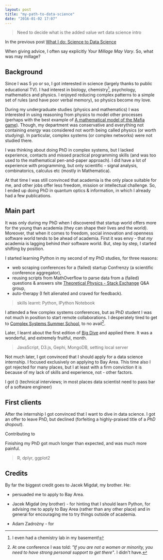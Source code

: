 ```yaml
---
layout: post
title: "my-path-to-data-science"
date: "2016-01-02 17:07"
---
```


> Need to decide what is the added value wrt data science intro

In the previous post [What I do: Science to Data Science](2015-12-14-sci-to-data-sci)

When giving advice, I often say explicitly *Your Millage May Vary*. So, what was may millage?

## Background

Since I was 5 yo or so, I got interested in science (largely thanks to public educational TV).
I had interest in biology, chemistry[^1], psychology, mathematics and physics. I enjoyed reducing complex patterns to a simple set of rules (and have poor verbal memory), so physics become my love.

During my undergraduate studies (physics and mathematics) I was interested in using reasoning from physics to model other processes (perhaps with the best example of [A mathematical model of the Mafia game](http://arxiv.org/abs/1009.1031)). Though, my department was conservative and everything not containing *energy* was considered not worth being called physics (or worth studying). In particular, complex systems (or complex networks) were not studied there.

I was thinking about doing PhD in complex systems, but I lacked experience, contacts and missed practical programming skills (and was too used to the mathematical pen-and-paper approach). I did have a lot of experience with programming, but only scientific - signal analysis, combinatorics, calculus etc (mostly in Mathematica).

At that time I was still convinced that academia is the only place suitable for me, and other jobs offer less freedom, mission or intellectual challenge. So, I ended up doing PhD in quantum optics & information, in which I already had a few publications.

## Main part

It was only during my PhD when I discovered that startup world offers more for the young than academia (they can shape their lives and the world). Moreover, that when it comes to freedom, social innovation and openness software world tends to be ahead of academia. First it was envy - that *my* academia is lagging behind *their* software world. But, step by step, I started shifting by position.

I started learning Python in my second of my PhD studies, for three reasons:

* web scraping conferences for a (failed) startup Confrenzy (a scientific conference aggregator),
* reusing scripts from MathOverflow to parse data from a (failed) questions & answers site [Theoretical Physics - Stack Exchange](http://meta.stackexchange.com/questions/130361/why-did-theoretical-physics-fail) Q&A group,
* auto-therapy (I felt alienated and craved for feedback).

> skills learnt: Python, IPython Notebook

I attended a few complex systems conferences, but as PhD student I was not much in position to start remote collaborations. I desperately tired to get to [Complex Systems Summer School](http://www.santafe.edu/education/schools/complex-systems-summer-schools/), to no avail[^2].

Later, I learnt about the first edition of [Big Dive](http://www.bigdive.eu/) and applied there.
It was a wonderful, and extremely fruitful, month.

> JavaScript, D3.js, Gephi, MongoDB, setting local server

Not much later, I got convinced that I should apply for a data science internship. I focused exclusively on applying to Bay Area. This time also I got rejected for many places, but I at least with a firm conviction it is because of my lack of skills and experience, not - other factors.

I got
()
(technical interviews; in most places data scientist need to pass bar of a software engineer)

## First clients

After the internship I got convinced that I want to dive in data science. I got an offer to leave PhD, but declined (forfeiting a highly-praised title of a *PhD dropout*).

Contributing to

Finishing my PhD got much longer than expected, and was much more painful.



> R, dplyr, ggplot2




## Credits

By far the biggest credit goes to Jacek Migdał, my brother. He:


* persuaded me to apply to Bay Area.

* Jacek Migdał (my brother) - for hinting that I should learn Python, for advising me to apply to Bay Area (rather than any other place) and in general for encouraging me to try things outside of academia.
* Adam Zadrożny - for

[^1]: I even had a chemistry lab in my basement!
[^2]: At one conference I was told: *"If you are not a women or minority, you need to have strong personal support to get there"*. I didn't have.
